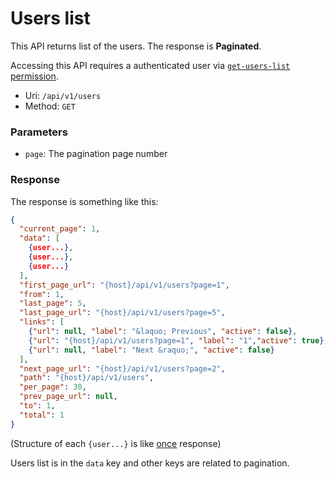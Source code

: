 # Users list
This API returns list of the users.
The response is **Paginated**.

Accessing this API requires a authenticated user via [`get-users-list` permission](../../permissions.md).

- Uri: `/api/v1/users`
- Method: `GET`

### Parameters
- `page`: The pagination page number

### Response
The response is something like this:

```json
{
  "current_page": 1,
  "data": [
    {user...},
    {user...},
    {user...}
  ],
  "first_page_url": "{host}/api/v1/users?page=1",
  "from": 1,
  "last_page": 5,
  "last_page_url": "{host}/api/v1/users?page=5",
  "links": [
    {"url": null, "label": "&laquo; Previous", "active": false},
    {"url": "{host}/api/v1/users?page=1", "label": "1","active": true},
    {"url": null, "label": "Next &raquo;", "active": false}
  ],
  "next_page_url": "{host}/api/v1/users?page=2",
  "path": "{host}/api/v1/users",
  "per_page": 30,
  "prev_page_url": null,
  "to": 1,
  "total": 1
}
```

(Structure of each `{user...}` is like [once](once.md) response)

Users list is in the `data` key and other keys are related to pagination.

